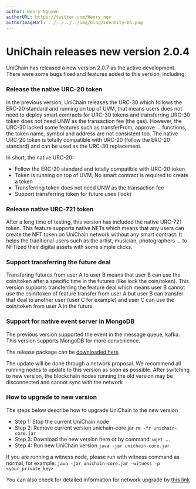 ```yaml
---
author: Henry Nguyen
authorURL: https://twitter.com/Henry_ngv
authorImageUrl: ../../../../img/blog/identity-01.png
---
```


# UniChain releases new version 2.0.4 

UniChain has released a new version 2.0.7 as the active development. There were some bugs fixed and features added to this version, including: 

### Release the native URC-20 token
In the previous version, UniChain releases the URC-30 which follows the ERC-20 standard and running on top of UVM, that means users does not need to deploy smart contracts for URC-30 tokens and transferring URC-30 token does not need UNW as the transaction fee (the gas). However, the URC-30 lacked some features such as transferFrom, approve … functions, the token name, symbol and address are not consistent too. 
The native URC-20 token is totally compatible with URC-20 (follow the ERC-20 standard) and can be used as the URC-30 replacement. 

In short, the native URC-20: 
- Follow the ERC-20 standard and totally compatible with URC-20 token
- Token is running on top of UVM, No smart contract is required to create a token
- Transferring token does not need UNW as the transaction fee 
- Support transferring token for future uses (lock)

### Release native URC-721 token
After a long time of testing, this version has included the native URC-721 token. This feature supports native NFTs which means that any users can create the NFT token on UniChain network without any smart contract. It helps the traditional users such as the artist, musician, photographers … to NFTized their digital assets with some simple clicks. 

### Support transferring the future deal 
Transfering futures from user A to user B means that user B can use the coin/token after a specific time in the futures (like lock the coin/token). This version supports transferring the feature deal which means user B cannot use the coin/token of feature transfer from user A but user B can transfer that deal to another user (user C for example) and user C can use the coin/token from user A in the future.

### Support for native event server in MongoDB
The previous version supported the event in the message queue, kafka. This version supports MongoDB for more convenience. 

The release package can be [downloaded here](https://github.com/uniworld-io/unichain-core/releases/tag/v2.0.7)  

The update will be done through a network proposal. We recommend all running nodes to update to this version as soon as possible. After switching to new version, the blockchain nodes running the old version may be disconnected and cannot sync with the network

### How to upgrade to new version 
The steps below describe how to upgrade UniChain to the new version

- Step 1: Stop the current UniChain node 
- Step 2: Remove current version unichain-core.jar ```rm -fr unichain-core.jar```
- Step 3: Download the new version here or by command: ```wget ….```
- Step 4: Run new UniChain version ```java -jar unichain-core.jar```

If you are running a witness node, please run with witness command as normal, for example: ```java -jar unichain-core.jar –witness -p <your_private_key> ```

You can also check for detailed information for network upgrade by [this link](../docs/networkUpgrade)


